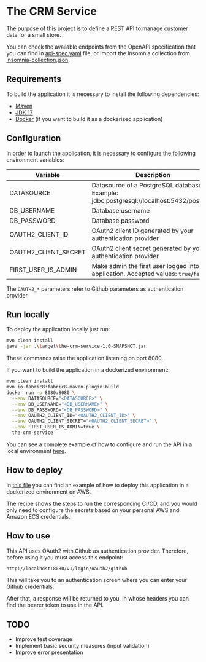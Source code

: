 # The CRM Service

The purpose of this project is to define a REST API to manage customer data for a small store.

You can check the available endpoints from the OpenAPI specification that you can find in [api-spec.yaml](./src/main/resources/api-spec.yaml) file, or import the Insomnia collection from [insomnia-collection.json](./insomnia-collection.json).

## Requirements

To build the application it is necessary to install the following dependencies:

- [Maven](https://maven.apache.org/)
- [JDK 17](https://openjdk.org/projects/jdk/17/)
- [Docker](https://www.docker.com/) (if you want to build it as a dockerized application)

## Configuration

In order to launch the application, it is necessary to configure the following environment variables:

| Variable             | Description                                                                                 |
|----------------------|---------------------------------------------------------------------------------------------|
| DATASOURCE           | Datasource of a PostgreSQL database. Example: jdbc:postgresql://localhost:5432/postgres     |
| DB_USERNAME          | Database username                                                                           |
| DB_PASSWORD          | Database password                                                                           |
| OAUTH2_CLIENT_ID     | OAuth2 client ID generated by your authentication provider                                  |
| OAUTH2_CLIENT_SECRET | OAuth2 client secret generated by your authentication provider                              |
| FIRST_USER_IS_ADMIN  | Make admin the first user logged into the application. Accepted values: `true`/`false`.     |

The `OAUTH2_*` parameters refer to Github parameters as authentication provider.

## Run locally

To deploy the application locally just run:

```bash
mvn clean install
java -jar .\target\the-crm-service-1.0-SNAPSHOT.jar
```
These commands raise the application listening on port 8080. 

If you want to build the application in a dockerized environment:
```bash
mvn clean install
mvn io.fabric8:fabric8-maven-plugin:build
docker run -p 8080:8080 \
  --env DATASOURCE="<DATASOURCE>" \
  --env DB_USERNAME="<DB_USERNAME>" \
  --env DB_PASSWORD="<DB_PASSWORD>" \
  --env OAUTH2_CLIENT_ID="<OAUTH2_CLIENT_ID>" \
  --env OAUTH2_CLIENT_SECRET="<OAUTH2_CLIENT_SECRET>" \
  --env FIRST_USER_IS_ADMIN=true \
  the-crm-service
```

You can see a complete example of how to configure and run the API in a local environment [here](./.github/docs/EXAMPLE.md).

## How to deploy

In [this file](./.github/workflows/cicd.yml) you can find an example of how to deploy this application in a dockerized environment on AWS. 

The recipe shows the steps to run the corresponding CI/CD, and you would only need to configure the secrets based on your personal AWS and Amazon ECS credentials.

## How to use 

This API uses OAuth2 with Github as authentication provider. Therefore, before using it you must access this endpoint:

``` bash
http://localhost:8080/v1/login/oauth2/github
```

This will take you to an authentication screen where you can enter your Github credentials. 

After that, a response will be returned to you, in whose headers you can find the bearer token to use in the API.

## TODO

- Improve test coverage
- Implement basic security measures (input validation)
- Improve error presentation
